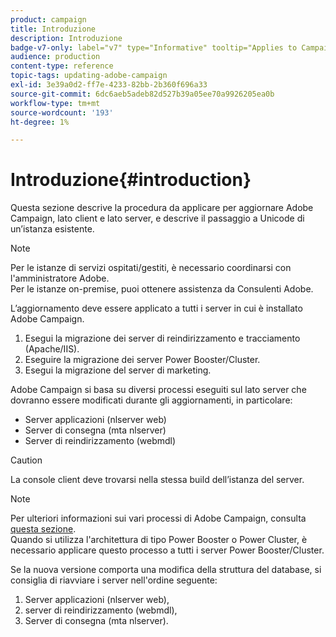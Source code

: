 ```yaml
---
product: campaign
title: Introduzione
description: Introduzione
badge-v7-only: label="v7" type="Informative" tooltip="Applies to Campaign Classic v7 only"
audience: production
content-type: reference
topic-tags: updating-adobe-campaign
exl-id: 3e39a0d2-ff7e-4233-82bb-2b360f696a33
source-git-commit: 6dc6aeb5adeb82d527b39a05ee70a9926205ea0b
workflow-type: tm+mt
source-wordcount: '193'
ht-degree: 1%

---
```


# Introduzione{#introduction}



Questa sezione descrive la procedura da applicare per aggiornare Adobe Campaign, lato client e lato server, e descrive il passaggio a Unicode di un’istanza esistente.

>[!NOTE]
>
>Per le istanze di servizi ospitati/gestiti, è necessario coordinarsi con l&#39;amministratore Adobe.\
>Per le istanze on-premise, puoi ottenere assistenza da Consulenti Adobe.

L’aggiornamento deve essere applicato a tutti i server in cui è installato Adobe Campaign.

1. Esegui la migrazione dei server di reindirizzamento e tracciamento (Apache/IIS).
1. Eseguire la migrazione dei server Power Booster/Cluster.
1. Esegui la migrazione del server di marketing.

Adobe Campaign si basa su diversi processi eseguiti sul lato server che dovranno essere modificati durante gli aggiornamenti, in particolare:

* Server applicazioni (nlserver web)
* Server di consegna (mta nlserver)
* Server di reindirizzamento (webmdl)

>[!CAUTION]
>
>La console client deve trovarsi nella stessa build dell’istanza del server.

>[!NOTE]
>
>Per ulteriori informazioni sui vari processi di Adobe Campaign, consulta [questa sezione](../../installation/using/general-architecture.md#logical-application-layer).\
>Quando si utilizza l&#39;architettura di tipo Power Booster o Power Cluster, è necessario applicare questo processo a tutti i server Power Booster/Cluster.

Se la nuova versione comporta una modifica della struttura del database, si consiglia di riavviare i server nell&#39;ordine seguente:

1. Server applicazioni (nlserver web),
1. server di reindirizzamento (webmdl),
1. Server di consegna (mta nlserver).
